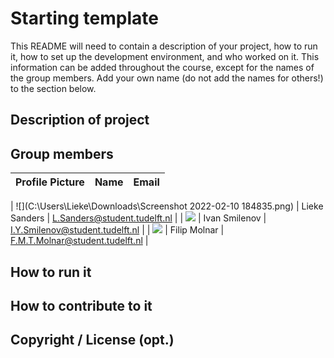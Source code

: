 # Starting template

This README will need to contain a description of your project, how to run it, how to set up the development environment, and who worked on it.
This information can be added throughout the course, except for the names of the group members.
Add your own name (do not add the names for others!) to the section below.

## Description of project

## Group members

| Profile Picture | Name | Email |
|---|---|---|

| ![](C:\Users\Lieke\Downloads\Screenshot 2022-02-10 184835.png) | Lieke Sanders | L.Sanders@student.tudelft.nl |
| ![](D:\downloads\picture.png) | Ivan Smilenov | I.Y.Smilenov@student.tudelft.nl |
| ![](./photos/filip_photo.jpg) | Filip Molnar | F.M.T.Molnar@student.tudelft.nl |


<!-- Instructions (remove once assignment has been completed -->
<!-- - Add (only!) your own name to the table above (use Markdown formatting) -->
<!-- - Mention your *student* email address -->
<!-- - Preferably add a recognizable photo, otherwise add your GitLab photo -->
<!-- - (please make sure the photos have the same size) --> 

## How to run it

## How to contribute to it

## Copyright / License (opt.)
